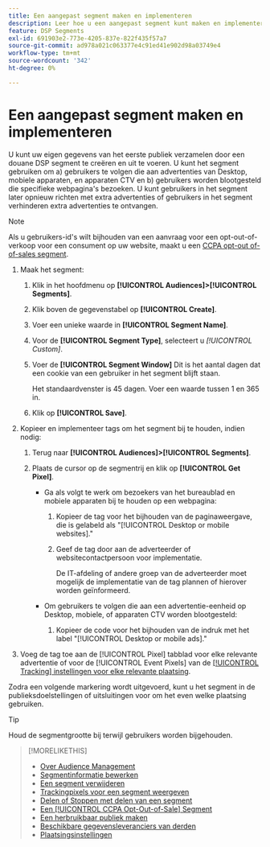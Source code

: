 ```yaml
---
title: Een aangepast segment maken en implementeren
description: Leer hoe u een aangepast segment kunt maken en implementeren om gebruikers te volgen die worden blootgesteld aan advertenties of gebruikers die uw webpagina's bezoeken.
feature: DSP Segments
exl-id: 691903e2-773e-4205-837e-822f435f57a7
source-git-commit: ad978a021c063377e4c91ed41e902d98a03749e4
workflow-type: tm+mt
source-wordcount: '342'
ht-degree: 0%

---
```


# Een aangepast segment maken en implementeren

U kunt uw eigen gegevens van het eerste publiek verzamelen door een douane DSP segment te creëren en uit te voeren. U kunt het segment gebruiken om a) gebruikers te volgen die aan advertenties van Desktop, mobiele apparaten, en apparaten CTV en b) gebruikers worden blootgesteld die specifieke webpagina&#39;s bezoeken. U kunt gebruikers in het segment later opnieuw richten met extra advertenties of gebruikers in het segment verhinderen extra advertenties te ontvangen.

>[!NOTE]
>
>Als u gebruikers-id&#39;s wilt bijhouden van een aanvraag voor een opt-out-of-verkoop voor een consument op uw website, maakt u een [CCPA opt-out of-of-sales segment](ccpa-opt-out-segment-create.md).

1. Maak het segment:

   1. Klik in het hoofdmenu op **[!UICONTROL Audiences]>[!UICONTROL Segments]**.

   1. Klik boven de gegevenstabel op **[!UICONTROL Create]**.

   1. Voer een unieke waarde in **[!UICONTROL Segment Name]**.

   1. Voor de **[!UICONTROL Segment Type]**, selecteert u *[!UICONTROL Custom]*.

   1. Voer de **[!UICONTROL Segment Window]** Dit is het aantal dagen dat een cookie van een gebruiker in het segment blijft staan.

      Het standaardvenster is 45 dagen. Voer een waarde tussen 1 en 365 in.

   1. Klik op **[!UICONTROL Save]**.

1. Kopieer en implementeer tags om het segment bij te houden, indien nodig:

   1. Terug naar **[!UICONTROL Audiences]>[!UICONTROL Segments]**.

   2. Plaats de cursor op de segmentrij en klik op **[!UICONTROL Get Pixel]**.

      * Ga als volgt te werk om bezoekers van het bureaublad en mobiele apparaten bij te houden op een webpagina:

         1. Kopieer de tag voor het bijhouden van de paginaweergave, die is gelabeld als &quot;[!UICONTROL Desktop or mobile websites].&quot;

         1. Geef de tag door aan de adverteerder of websitecontactpersoon voor implementatie.

            De IT-afdeling of andere groep van de adverteerder moet mogelijk de implementatie van de tag plannen of hierover worden geïnformeerd.
      * Om gebruikers te volgen die aan een advertentie-eenheid op Desktop, mobiele, of apparaten CTV worden blootgesteld:

         1. Kopieer de code voor het bijhouden van de indruk met het label &quot;[!UICONTROL Desktop or mobile ads].&quot;


1. Voeg de tag toe aan de [!UICONTROL Pixel] tabblad voor elke relevante advertentie of voor de [!UICONTROL Event Pixels] van de [[!UICONTROL Tracking] instellingen voor elke relevante plaatsing](/help/dsp/campaign-management/placements/placement-settings.md#placement-tracking).

Zodra een volgende markering wordt uitgevoerd, kunt u het segment in de publieksdoelstellingen of uitsluitingen voor om het even welke plaatsing gebruiken.

>[!TIP]
>
>Houd de segmentgrootte bij terwijl gebruikers worden bijgehouden.

>[!MORELIKETHIS]
>
>* [Over Audience Management](audience-about.md)
>* [Segmentinformatie bewerken](segment-edit.md)
>* [Een segment verwijderen](segment-delete.md)
>* [Trackingpixels voor een segment weergeven](segment-view-pixels.md)
>* [Delen of Stoppen met delen van een segment](segment-share.md)
>* [Een [!UICONTROL CCPA Opt-Out-of-Sale] Segment](ccpa-opt-out-segment-create.md)
>* [Een herbruikbaar publiek maken](reusable-audience-create.md)
>* [Beschikbare gegevensleveranciers van derden](third-party-data-providers.md)
>* [Plaatsingsinstellingen](/help/dsp/campaign-management/placements/placement-settings.md)

